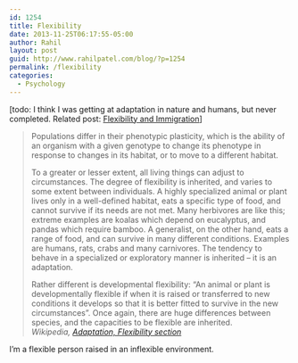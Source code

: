 ```yaml
---
id: 1254
title: Flexibility
date: 2013-11-25T06:17:55-05:00
author: Rahil
layout: post
guid: http://www.rahilpatel.com/blog/?p=1254
permalink: /flexibility
categories:
  - Psychology
---
```

[todo: I think I was getting at adaptation in nature and humans, but never completed. Related post: [Flexibility and Immigration](http://www.rahilpatel.com/blog/flexibility-and-immigration)]

> Populations differ in their phenotypic plasticity, which is the ability of an organism with a given genotype to change its phenotype in response to changes in its habitat, or to move to a different habitat.
> 
> To a greater or lesser extent, all living things can adjust to circumstances. The degree of flexibility is inherited, and varies to some extent between individuals. A highly specialized animal or plant lives only in a well-defined habitat, eats a specific type of food, and cannot survive if its needs are not met. Many herbivores are like this; extreme examples are koalas which depend on eucalyptus, and pandas which require bamboo. A generalist, on the other hand, eats a range of food, and can survive in many different conditions. Examples are humans, rats, crabs and many carnivores. The tendency to behave in a specialized or exploratory manner is inherited – it is an adaptation.
> 
> Rather different is developmental flexibility: &#8220;An animal or plant is developmentally flexible if when it is raised or transferred to new conditions it develops so that it is better fitted to survive in the new circumstances&#8221;. Once again, there are huge differences between species, and the capacities to be flexible are inherited.  
> <cite><em>Wikipedia</em>, <a href="https://en.wikipedia.org/wiki/Adaptation#Flexibility">Adaptation, Flexibility section</a></cite> 

I&#8217;m a flexible person raised in an inflexible environment.